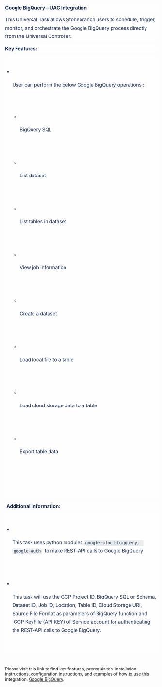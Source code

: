 <p data-renderer-start-pos="564" style='margin: 0.75rem 0px 0px; padding: 0px; font-size: 16px; line-height: 1.714; font-weight: 400; letter-spacing: -0.005em; color: rgb(23, 43, 77); font-family: -apple-system, BlinkMacSystemFont, "Segoe UI", Roboto, "Noto Sans", Ubuntu, "Droid Sans", "Helvetica Neue", sans-serif; font-style: normal; font-variant-ligatures: normal; font-variant-caps: normal; orphans: 2; text-align: start; text-indent: 0px; text-transform: none; white-space: pre-wrap; widows: 2; word-spacing: 0px; -webkit-text-stroke-width: 0px; background-color: rgba(255, 255, 255, 0.6); text-decoration-thickness: initial; text-decoration-style: initial; text-decoration-color: initial;'><strong data-renderer-mark="true">Google BigQuery &ndash; UAC Integration</strong>&nbsp;</p>
<p data-renderer-start-pos="600" style='margin: 0.75rem 0px 0px; padding: 0px; font-size: 16px; line-height: 1.714; font-weight: 400; letter-spacing: -0.005em; color: rgb(23, 43, 77); font-family: -apple-system, BlinkMacSystemFont, "Segoe UI", Roboto, "Noto Sans", Ubuntu, "Droid Sans", "Helvetica Neue", sans-serif; font-style: normal; font-variant-ligatures: normal; font-variant-caps: normal; orphans: 2; text-align: start; text-indent: 0px; text-transform: none; white-space: pre-wrap; widows: 2; word-spacing: 0px; -webkit-text-stroke-width: 0px; background-color: rgba(255, 255, 255, 0.6); text-decoration-thickness: initial; text-decoration-style: initial; text-decoration-color: initial;'>This Universal Task allows Stonebranch users to schedule, trigger, monitor, and orchestrate the Google BigQuery process directly from the Universal Controller. &nbsp;</p>
<p data-renderer-start-pos="763" style='margin: 0.75rem 0px 0px; padding: 0px; font-size: 16px; line-height: 1.714; font-weight: 400; letter-spacing: -0.005em; color: rgb(23, 43, 77); font-family: -apple-system, BlinkMacSystemFont, "Segoe UI", Roboto, "Noto Sans", Ubuntu, "Droid Sans", "Helvetica Neue", sans-serif; font-style: normal; font-variant-ligatures: normal; font-variant-caps: normal; orphans: 2; text-align: start; text-indent: 0px; text-transform: none; white-space: pre-wrap; widows: 2; word-spacing: 0px; -webkit-text-stroke-width: 0px; background-color: rgba(255, 255, 255, 0.6); text-decoration-thickness: initial; text-decoration-style: initial; text-decoration-color: initial;'><strong data-renderer-mark="true">Key Features:</strong>&nbsp;</p>
<ul class="ak-ul" data-indent-level="1" style='margin: 12px 0px 0px; padding: 0px 0px 0px 24px; box-sizing: border-box; list-style-type: disc; display: flow-root; color: rgb(23, 43, 77); font-family: -apple-system, BlinkMacSystemFont, "Segoe UI", Roboto, "Noto Sans", Ubuntu, "Droid Sans", "Helvetica Neue", sans-serif; font-size: 16px; font-style: normal; font-variant-ligatures: normal; font-variant-caps: normal; font-weight: 400; letter-spacing: normal; orphans: 2; text-align: start; text-indent: 0px; text-transform: none; white-space: pre-wrap; widows: 2; word-spacing: 0px; -webkit-text-stroke-width: 0px; background-color: rgba(255, 255, 255, 0.6); text-decoration-thickness: initial; text-decoration-style: initial; text-decoration-color: initial;'>
    <li>
        <p data-renderer-start-pos="781" style="margin: 0px; padding: 0px; font-size: 1em; line-height: 1.714; font-weight: normal; letter-spacing: -0.005em;">User can perform the below Google BigQuery operations :</p>
        <ul class="ak-ul" data-indent-level="2" style="margin: 0px; padding: 0px 0px 0px 24px; box-sizing: border-box; list-style-type: circle; display: flow-root;">
            <li>
                <p data-renderer-start-pos="840" style="margin: 0px; padding: 0px; font-size: 1em; line-height: 1.714; font-weight: normal; letter-spacing: -0.005em;">BigQuery SQL</p>
            </li>
            <li style="margin-top: 4px;">
                <p data-renderer-start-pos="856" style="margin: 0px; padding: 0px; font-size: 1em; line-height: 1.714; font-weight: normal; letter-spacing: -0.005em;">List dataset</p>
            </li>
            <li style="margin-top: 4px;">
                <p data-renderer-start-pos="872" style="margin: 0px; padding: 0px; font-size: 1em; line-height: 1.714; font-weight: normal; letter-spacing: -0.005em;">List tables in dataset</p>
            </li>
            <li style="margin-top: 4px;">
                <p data-renderer-start-pos="898" style="margin: 0px; padding: 0px; font-size: 1em; line-height: 1.714; font-weight: normal; letter-spacing: -0.005em;">View job information</p>
            </li>
            <li style="margin-top: 4px;">
                <p data-renderer-start-pos="922" style="margin: 0px; padding: 0px; font-size: 1em; line-height: 1.714; font-weight: normal; letter-spacing: -0.005em;">Create a dataset</p>
            </li>
            <li style="margin-top: 4px;">
                <p data-renderer-start-pos="942" style="margin: 0px; padding: 0px; font-size: 1em; line-height: 1.714; font-weight: normal; letter-spacing: -0.005em;">Load local file to a table</p>
            </li>
            <li style="margin-top: 4px;">
                <p data-renderer-start-pos="972" style="margin: 0px; padding: 0px; font-size: 1em; line-height: 1.714; font-weight: normal; letter-spacing: -0.005em;">Load cloud storage data to a table</p>
            </li>
            <li style="margin-top: 4px;">
                <p data-renderer-start-pos="1010" style="margin: 0px; padding: 0px; font-size: 1em; line-height: 1.714; font-weight: normal; letter-spacing: -0.005em;">Export table data</p>
            </li>
        </ul>
    </li>
</ul>
<p data-renderer-start-pos="1033" style='margin: 0.75rem 0px 0px; padding: 0px; font-size: 16px; line-height: 1.714; font-weight: 400; letter-spacing: -0.005em; color: rgb(23, 43, 77); font-family: -apple-system, BlinkMacSystemFont, "Segoe UI", Roboto, "Noto Sans", Ubuntu, "Droid Sans", "Helvetica Neue", sans-serif; font-style: normal; font-variant-ligatures: normal; font-variant-caps: normal; orphans: 2; text-align: start; text-indent: 0px; text-transform: none; white-space: pre-wrap; widows: 2; word-spacing: 0px; -webkit-text-stroke-width: 0px; background-color: rgba(255, 255, 255, 0.6); text-decoration-thickness: initial; text-decoration-style: initial; text-decoration-color: initial;'>&nbsp;<strong data-renderer-mark="true">Additional Information:&nbsp;</strong></p>
<ul class="ak-ul" data-indent-level="1" style='margin: 12px 0px 0px; padding: 0px 0px 0px 24px; box-sizing: border-box; list-style-type: disc; display: flow-root; color: rgb(23, 43, 77); font-family: -apple-system, BlinkMacSystemFont, "Segoe UI", Roboto, "Noto Sans", Ubuntu, "Droid Sans", "Helvetica Neue", sans-serif; font-size: 16px; font-style: normal; font-variant-ligatures: normal; font-variant-caps: normal; font-weight: 400; letter-spacing: normal; orphans: 2; text-align: start; text-indent: 0px; text-transform: none; white-space: pre-wrap; widows: 2; word-spacing: 0px; -webkit-text-stroke-width: 0px; background-color: rgba(255, 255, 255, 0.6); text-decoration-thickness: initial; text-decoration-style: initial; text-decoration-color: initial;'>
    <li>
        <p data-renderer-start-pos="1063" style="margin: 0px; padding: 0px; font-size: 1em; line-height: 1.714; font-weight: normal; letter-spacing: -0.005em;">This task uses python modules <span class="code" data-renderer-mark="true" style='background-color: rgba(9, 30, 66, 0.08); overflow: auto; font-size: 13.712px; font-weight: normal; padding: 2px 0px; -webkit-box-decoration-break: clone; border-radius: 3px; border-style: none; font-family: SFMono-Medium, "SF Mono", "Segoe UI Mono", "Roboto Mono", "Ubuntu Mono", Menlo, Consolas, Courier, monospace; white-space: pre-wrap; margin: 0px 4px; box-shadow: rgba(9, 30, 66, 0.08) -4px 0px 0px 0px, rgba(9, 30, 66, 0.08) 4px 0px 0px 0px;'>google-cloud-bigquery, google-auth</span>&nbsp; to make REST-API calls to Google BigQuery</p>
    </li>
    <li style="margin-top: 4px;">
        <p data-renderer-start-pos="1174" style="margin: 0px; padding: 0px; font-size: 1em; line-height: 1.714; font-weight: normal; letter-spacing: -0.005em;">This task will use the GCP Project ID, BigQuery SQL or Schema, Dataset ID, Job ID, Location, Table ID, Cloud Storage URI, Source File Format as parameters of BigQuery function and &nbsp;GCP KeyFile (API KEY) of Service account for authenticating the REST-API calls to Google BigQuery.&nbsp;</p>
    </li>
</ul>
<p>&nbsp;</p>
Please visit this link to find key features, prerequisites, installation instructions, configuration instructions, and examples of how to use this integration. 
<a href="https://docs.stonebranch.com/confluence/display/UC69/UAC+-+Google+BigQuery">Google BigQuery</a>.&nbsp;</li>
